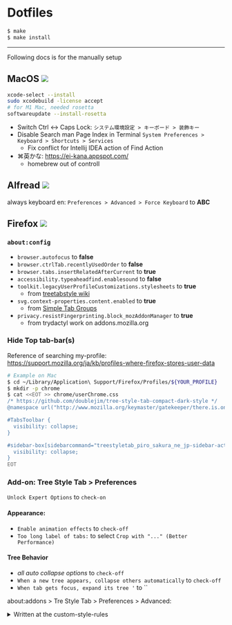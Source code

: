 Dotfiles
========

<!-- vim: set fdm=marker sts=0 expandtab: -->

```sh
$ make
$ make install
```

----

Following docs is for the manually setup

## MacOS ![](https://www.apple.com/v/mac/home/br/images/overview/compare/compare_icon_m1_pro_max__d1toavnfl1m6_large.png)

```sh
xcode-select --install
sudo xcodebuild -license accept
# for M1 Mac, needed rosetta
softwareupdate --install-rosetta
```

* Switch Ctrl <-> Caps Lock: `システム環境設定 > キーボード > 装飾キー`
* Disable Search man Page Index in Terminal `System Preferences > Keyboard > Shortcuts > Services`
  * Fix conflict for Intellij IDEA action of Find Action
* ⌘英かな: https://ei-kana.appspot.com/
  * homebrew out of controll

## Alfread ![](https://www.alfredapp.com/media/logo4@2x.png)

always keyboard en: `Preferences > Advanced > Force Keyboard` to **ABC**

## Firefox ![](https://www.mozilla.org/media/protocol/img/logos/firefox/logo.fedb52c912d6.svg)

### `about:config`

* `browser.autofocus` to **false**
* `browser.ctrlTab.recentlyUsedOrder` to **false**
* `browser.tabs.insertRelatedAfterCurrent` to **true**
* `accessibility.typeaheadfind.enablesound` to **false**
* `toolkit.legacyUserProfileCustomizations.stylesheets` to **true**
  * from [treetabstyle wiki](https://github.com/piroor/treestyletab/wiki/Code-snippets-for-custom-style-rules#on-firefox-69-and-later)
* `svg.context-properties.content.enabled` to **true**
  * from [Simple Tab Groups](https://addons.mozilla.org/ja/firefox/addon/simple-tab-groups/)
* `privacy.resistFingerprinting.block_mozAddonManager` to **true**
  * from trydactyl work on addons.mozilla.org

### Hide Top tab-bar(s)

Reference of searching my-profile: https://support.mozilla.org/ja/kb/profiles-where-firefox-stores-user-data

```sh
# Example on Mac
$ cd ~/Library/Application\ Support/Firefox/Profiles/${YOUR_PROFILE}
$ mkdir -p chrome
$ cat <<EOT >> chrome/userChrome.css
/* https://github.com/doublejim/tree-style-tab-compact-dark-style */
@namespace url("http://www.mozilla.org/keymaster/gatekeeper/there.is.only.xul");

#TabsToolbar {
  visibility: collapse;
}

#sidebar-box[sidebarcommand="treestyletab_piro_sakura_ne_jp-sidebar-action"] #sidebar-header {
  visibility: collapse;
}
EOT
```

### Add-on: Tree Style Tab > Preferences

`Unlock Expert Options` to `check-on`

#### Appearance:

* `Enable animation effects` to `check-off`
* `Too long label of tabs:` to select `Crop with "..." (Better Performance)`

#### Tree Behavior

* *all auto collapse options* to `check-off`
* `When a new tree appears, collapse others automatically` to `check-off`
* `When tab gets focus, expand its tree '` to ``

about:addons > Tre Style Tab > Preferences > Advanced:

<details>
<summary>Written at the custom-style-rules</summary>
<!-- {{{ -->
Ref: https://github.com/piroor/treestyletab/wiki/Code-snippets-for-custom-style-rules#for-version-2x

```css

/* https://github.com/piroor/treestyletab/wiki/Code-snippets-for-custom-style-rules#disable-all-animation */
@keyframes throbber {}
@keyframes tab-burst-animation {}
@keyframes tab-burst-animation-light {}
@keyframes blink {}

/* https://github.com/piroor/treestyletab/wiki/Code-snippets-for-custom-style-rules#highlight-active-tab*/
tab-item.active {
  height: 29px !important;
  background-color: #195599;
}
tab-item.active .label-content {
  font-weight: bold;
  font-size: 12px;
}
tab-item.active tab-twisty,
tab-item.active .label-content,
tab-item.active tab-counter {
  color: #fff;
}

/* https://github.com/piroor/treestyletab/wiki/Code-snippets-for-custom-style-rules#container-colored-underline-for-tab-2346 */
.contextual-identity-marker {
  top: auto !important;
  left: 0.5em !important;
  right: 0.5em !important;
  bottom: 0 !important;
  width: auto !important;
  max-width: none !important;
  height: calc(var(--favicon-size) / 10) !important;
}

/* https://github.com/piroor/treestyletab/wiki/Code-snippets-for-custom-style-rules#tab-numbering-and-counting */
#tabbar {
  counter-reset: vtabs atabs tabs;
  /* vtabs tracks visible tabs, atabs tracks active tabs, tabs tracks all tabs */
}
tab-item:not(.collapsed):not(.discarded) {
  counter-increment: vtabs atabs tabs;
}
tab-item:not(.collapsed) {
  counter-increment: vtabs tabs;
}
tab-item:not(.discarded) {
  counter-increment: atabs tabs;
}
tab-item {
  counter-increment: tabs;
}

/* https://github.com/piroor/treestyletab/wiki/Code-snippets-for-custom-style-rules#numbering-of-tabs-1601-2220 */
tab-item .extra-items-container {
  z-index: unset !important;
}
tab-item .extra-items-container::after {
  background: Highlight;
  color: HighlightText;
  content: counter(vtabs);
  font-size: x-small;
  right: 0.2em;
  padding: 0.2em;
  pointer-events: none;
  position: absolute;
  bottom: 0.2em;

  z-index: 1000;
}

/* https://github.com/piroor/treestyletab/wiki/Code-snippets-for-custom-style-rules#put-closebox-left-side-even-if-i-choose-left-side-style */
:root.left tab-item tab-twisty {
  order: 10000;
}
:root.left tab-item tab-closebox {
  order: -1;
}

```

<!-- }}} -->
</details>
